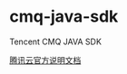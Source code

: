 # cmq-java-sdk
Tencent CMQ JAVA SDK

[腾讯云官方说明文档](https://cloud.tencent.com/document/product/406/6127)